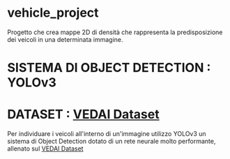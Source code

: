 # vehicle_project
Progetto che crea mappe 2D di densità che rappresenta la predisposizione dei veicoli in una determinata immagine.
# SISTEMA DI OBJECT DETECTION : YOLOv3
# DATASET : [VEDAI Dataset](https://downloads.greyc.fr/vedai/)
Per individuare i veicoli all'interno di un'immagine utilizzo YOLOv3 un sistema di Object Detection dotato di un rete neurale molto performante, 
allenato sul [VEDAI Dataset](https://downloads.greyc.fr/vedai/)

